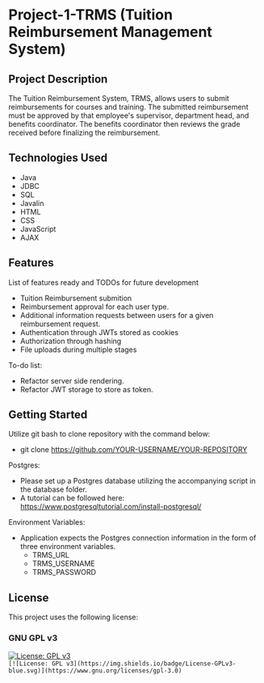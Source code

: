 # Project-1-TRMS (Tuition Reimbursement Management System)

## Project Description

The Tuition Reimbursement System, TRMS, allows users to submit reimbursements for courses and training. The submitted reimbursement must be approved by that employee's supervisor, department head, and benefits coordinator. The benefits coordinator then reviews the grade received before finalizing the reimbursement.

## Technologies Used

- Java
- JDBC
- SQL
- Javalin
- HTML
- CSS
- JavaScript
- AJAX

## Features

List of features ready and TODOs for future development
* Tuition Reimbursement submition
* Reimbursement approval for each user type. 
* Additional information requests between users for a given reimbursement request.
* Authentication through JWTs stored as cookies
* Authorization through hashing
* File uploads during multiple stages

To-do list:
* Refactor server side rendering.
* Refactor JWT storage to store as token.

## Getting Started
   
Utilize git bash to clone repository with the command below:
 - git clone https://github.com/YOUR-USERNAME/YOUR-REPOSITORY

Postgres:
  - Please set up a Postgres database utilizing the accompanying script in the database folder.
  - A tutorial can be followed here: <https://www.postgresqltutorial.com/install-postgresql/>

Environment Variables:
  - Application expects the Postgres connection information in the form of three environment variables.
    - TRMS_URL
    - TRMS_USERNAME
    - TRMS_PASSWORD

## License

This project uses the following license:
### GNU GPL v3
[![License: GPL v3](https://img.shields.io/badge/License-GPLv3-blue.svg)](https://www.gnu.org/licenses/gpl-3.0)    
`[![License: GPL v3](https://img.shields.io/badge/License-GPLv3-blue.svg)](https://www.gnu.org/licenses/gpl-3.0)`
